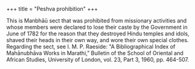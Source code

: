 +++
title = "Peshva prohibition"
+++

This is Manbhāū sect that was prohibited from missionary activities and whose members were declared to lose their caste by the Government in June of 1782 for the reason that they destroyed Hindu temples and idols, shaved their heads in their own way, and wore their own special clothes. Regarding the sect, see I. M. P. Raeside: "A Bibliographical Index of Mahānubhāva Works in Marathi,” Bulletin of the School of Oriental and African Studies, University of London, vol. 23, Part 3, 1960, pp. 464-507.
